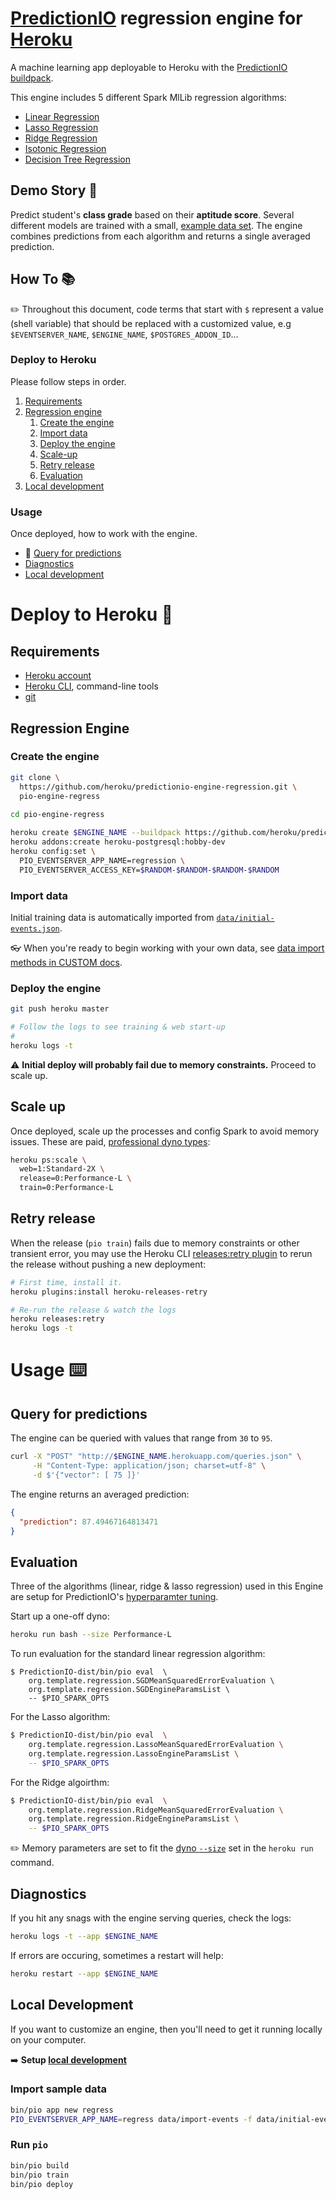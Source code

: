 # [PredictionIO](https://predictionio.incubator.apache.org) regression engine for [Heroku](http://www.heroku.com) 

A machine learning app deployable to Heroku with the [PredictionIO buildpack](https://github.com/heroku/predictionio-buildpack). 

This engine includes 5 different Spark MlLib regression algorithms:

* [Linear Regression](https://spark.apache.org/docs/1.6.3/mllib-linear-methods.html#regression) 
* [Lasso Regression](https://spark.apache.org/docs/2.2.0/mllib-linear-methods.html#regression)
* [Ridge Regression](https://spark.apache.org/docs/2.2.0/mllib-linear-methods.html#regression)
* [Isotonic Regression](https://spark.apache.org/docs/2.1.0/mllib-isotonic-regression.html)
* [Decision Tree Regression](https://spark.apache.org/docs/2.1.0/mllib-decision-tree.html#regression)

## Demo Story 🐸

Predict student's **class grade** based on their **aptitude score**. Several different models are trained with a small, [example data set](data/). The engine combines predictions from each algorithm and returns a single averaged prediction.

## How To 📚

✏️ Throughout this document, code terms that start with `$` represent a value (shell variable) that should be replaced with a customized value, e.g `$EVENTSERVER_NAME`, `$ENGINE_NAME`, `$POSTGRES_ADDON_ID`…

### Deploy to Heroku

Please follow steps in order.

1. [Requirements](#user-content-requirements)
1. [Regression engine](#user-content-regression-engine)
   1. [Create the engine](#user-content-create-the-engine)
   1. [Import data](#user-content-import-data)
   1. [Deploy the engine](#user-content-deploy-the-engine)
   1. [Scale-up](#user-content-scale-up)
   1. [Retry release](#user-content-retry-release)
   1. [Evaluation](#user-content-evaluation)
1. [Local development](#user-content-local-development)

### Usage

Once deployed, how to work with the engine.

* 🎯 [Query for predictions](#user-content-query-for-predictions)
* [Diagnostics](#user-content-diagnostics)
* [Local development](#user-content-local-development)


# Deploy to Heroku 🚀

## Requirements

* [Heroku account](https://signup.heroku.com)
* [Heroku CLI](https://toolbelt.heroku.com), command-line tools
* [git](https://git-scm.com/book/en/v2/Getting-Started-Installing-Git)

## Regression Engine

### Create the engine

```bash
git clone \
  https://github.com/heroku/predictionio-engine-regression.git \
  pio-engine-regress
  
cd pio-engine-regress

heroku create $ENGINE_NAME --buildpack https://github.com/heroku/predictionio-buildpack.git
heroku addons:create heroku-postgresql:hobby-dev
heroku config:set \
  PIO_EVENTSERVER_APP_NAME=regression \
  PIO_EVENTSERVER_ACCESS_KEY=$RANDOM-$RANDOM-$RANDOM-$RANDOM
```

### Import data

Initial training data is automatically imported from [`data/initial-events.json`](data/initial-events.json).

👓 When you're ready to begin working with your own data, see [data import methods in CUSTOM docs](https://github.com/heroku/predictionio-buildpack/blob/master/CUSTOM.md#user-content-import-data).

### Deploy the engine

```bash
git push heroku master

# Follow the logs to see training & web start-up
#
heroku logs -t
```

⚠️ **Initial deploy will probably fail due to memory constraints.** Proceed to scale up.

## Scale up

Once deployed, scale up the processes and config Spark to avoid memory issues. These are paid, [professional dyno types](https://devcenter.heroku.com/articles/dyno-types#available-dyno-types):

```bash
heroku ps:scale \
  web=1:Standard-2X \
  release=0:Performance-L \
  train=0:Performance-L
```

## Retry release

When the release (`pio train`) fails due to memory constraints or other transient error, you may use the Heroku CLI [releases:retry plugin](https://github.com/heroku/heroku-releases-retry) to rerun the release without pushing a new deployment:

```bash
# First time, install it.
heroku plugins:install heroku-releases-retry

# Re-run the release & watch the logs
heroku releases:retry
heroku logs -t
```

# Usage ⌨️

## Query for predictions

The engine can be queried with values that range from `30` to `95`. 

```bash
curl -X "POST" "http://$ENGINE_NAME.herokuapp.com/queries.json" \
     -H "Content-Type: application/json; charset=utf-8" \
     -d $'{"vector": [ 75 ]}'
```

The engine returns an averaged prediction:

```json
{
  "prediction": 87.49467164813471
}
```

## Evaluation

Three of the algorithms (linear, ridge & lasso regression) used in this Engine are setup for PredictionIO's [hyperparamter tuning](https://predictionio.incubator.apache.org/evaluation/paramtuning/).

Start up a one-off dyno:

```bash
heroku run bash --size Performance-L
```

To run evaluation for the standard linear regression algorithm: 

```
$ PredictionIO-dist/bin/pio eval  \
    org.template.regression.SGDMeanSquaredErrorEvaluation \
    org.template.regression.SGDEngineParamsList \
    -- $PIO_SPARK_OPTS
```

For the Lasso algorithm:

```bash
$ PredictionIO-dist/bin/pio eval  \
    org.template.regression.LassoMeanSquaredErrorEvaluation \
    org.template.regression.LassoEngineParamsList \
    -- $PIO_SPARK_OPTS
```

For the Ridge algoirthm:

```bash
$ PredictionIO-dist/bin/pio eval  \
    org.template.regression.RidgeMeanSquaredErrorEvaluation \
    org.template.regression.RidgeEngineParamsList \
    -- $PIO_SPARK_OPTS
```

✏️ Memory parameters are set to fit the [dyno `--size`](https://devcenter.heroku.com/articles/dyno-types#available-dyno-types) set in the `heroku run` command.

## Diagnostics

If you hit any snags with the engine serving queries, check the logs:

```bash
heroku logs -t --app $ENGINE_NAME
```

If errors are occuring, sometimes a restart will help:

```bash
heroku restart --app $ENGINE_NAME
```

## Local Development

If you want to customize an engine, then you'll need to get it running locally on your computer.

➡️ **Setup [local development](https://github.com/heroku/predictionio-buildpack/blob/master/DEV.md)**

### Import sample data

```bash
bin/pio app new regress
PIO_EVENTSERVER_APP_NAME=regress data/import-events -f data/initial-events.json
```

### Run `pio`

```bash
bin/pio build
bin/pio train
bin/pio deploy
```


